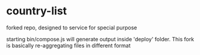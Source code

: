 # country-list
forked repo, designed to service for special purpose

starting bin/compose.js will generate output inside 'deploy' folder. This fork is basically re-aggregating files in different format
